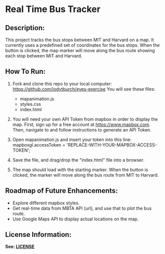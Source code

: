 # Real Time Bus Tracker
## Description:
This project tracks the bus stops between MIT and Harvard on a map.  It currently uses a predefined set of coordinates for the bus stops.  When the button is clicked, the map marker will move along the bus route showing each stop between MIT and Harvard.


## How To Run:
1. Fork and clone this repo to your local computer: https://github.com/jodytburch/eyes-exercise
    You will see these files:
    - mapanimation.js
    - styles.css
    - index.html
2. You will need your own API Token from mapbox in order to display the map.  First, sign up for a free account at https://www.mapbox.com. Then, navigate to and follow instructions to generate an API Token.
3. Open mapanimation.js and insert your token into this line:
    mapboxgl.accessToken = 'REPLACE-WITH-YOUR-MAPBOX-ACCESS-TOKEN';

4. Save the file, and drag/drop the "index.html" file into a browser. 
5. The map should load with the starting marker. When the button is clicked, the marker will move along the bus route from MIT to Harvard.

## Roadmap of Future Enhancements:
- Explore different mapbox styles.
- Get real-time data from MBTA API (url), and use that to plot the bus route.
- Use Google Maps API to display actual locations on the map.

## License Information:
**See: [LICENSE](./LICENSE)**
